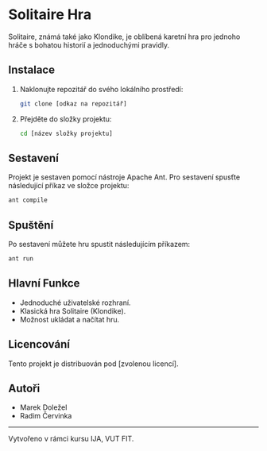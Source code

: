 # Solitaire Hra

Solitaire, známá také jako Klondike, je oblíbená karetní hra pro jednoho hráče s bohatou historií a jednoduchými pravidly.

## Instalace

1. Naklonujte repozitář do svého lokálního prostředí:
   ```bash
   git clone [odkaz na repozitář]
   ```
2. Přejděte do složky projektu:
   ```bash
   cd [název složky projektu]
   ```

## Sestavení

Projekt je sestaven pomocí nástroje Apache Ant. Pro sestavení spusťte následující příkaz ve složce projektu:

```bash
ant compile
```

## Spuštění

Po sestavení můžete hru spustit následujícím příkazem:

```bash
ant run
```

## Hlavní Funkce

- Jednoduché uživatelské rozhraní.
- Klasická hra Solitaire (Klondike).
- Možnost ukládat a načítat hru.

## Licencování

Tento projekt je distribuován pod [zvolenou licencí].

## Autoři

- Marek Doležel
- Radim Červinka

---

Vytvořeno v rámci kursu IJA, VUT FIT.
